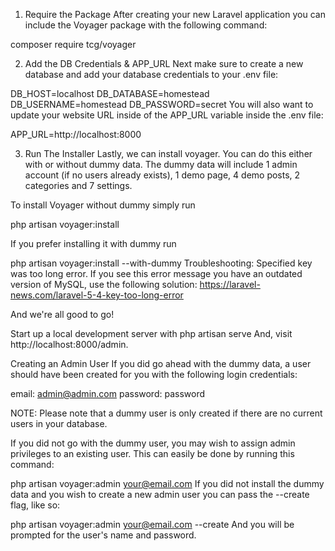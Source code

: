 1. Require the Package
After creating your new Laravel application you can include the Voyager package with the following command:

composer require tcg/voyager


2. Add the DB Credentials & APP_URL
Next make sure to create a new database and add your database credentials to your .env file:

DB_HOST=localhost
DB_DATABASE=homestead
DB_USERNAME=homestead
DB_PASSWORD=secret
You will also want to update your website URL inside of the APP_URL variable inside the .env file:

APP_URL=http://localhost:8000


3. Run The Installer
Lastly, we can install voyager. You can do this either with or without dummy data. The dummy data will include 1 admin account (if no users already exists), 1 demo page, 4 demo posts, 2 categories and 7 settings.

To install Voyager without dummy simply run

php artisan voyager:install


If you prefer installing it with dummy run

php artisan voyager:install --with-dummy
Troubleshooting: Specified key was too long error. If you see this error message you have an outdated version of MySQL, use the following solution: https://laravel-news.com/laravel-5-4-key-too-long-error

And we're all good to go!

Start up a local development server with php artisan serve And, visit http://localhost:8000/admin.

Creating an Admin User
If you did go ahead with the dummy data, a user should have been created for you with the following login credentials:

email: admin@admin.com
password: password

NOTE: Please note that a dummy user is only created if there are no current users in your database.

If you did not go with the dummy user, you may wish to assign admin privileges to an existing user. This can easily be done by running this command:

php artisan voyager:admin your@email.com
If you did not install the dummy data and you wish to create a new admin user you can pass the --create flag, like so:

php artisan voyager:admin your@email.com --create
And you will be prompted for the user's name and password.